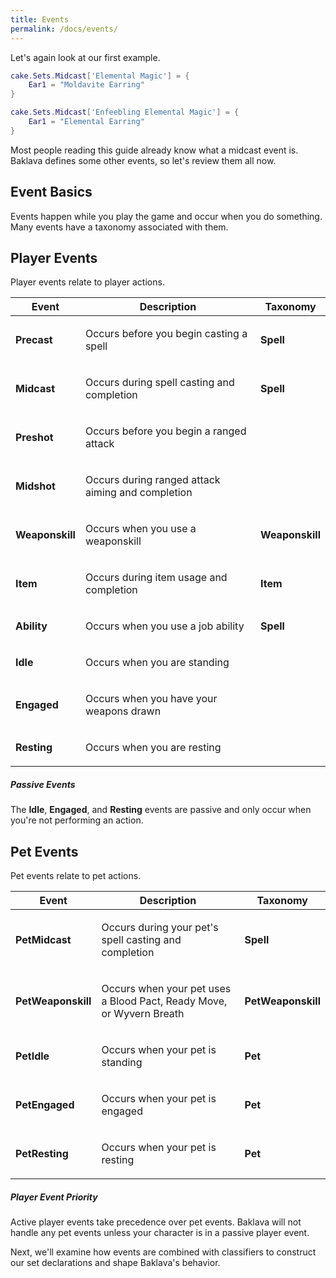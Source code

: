 ```yaml
---
title: Events
permalink: /docs/events/
---
```


Let's again look at our first example.

```lua
cake.Sets.Midcast['Elemental Magic'] = {
    Ear1 = "Moldavite Earring"
}

cake.Sets.Midcast['Enfeebling Elemental Magic'] = {
    Ear1 = "Elemental Earring"
}
```

Most people reading this guide already know what a midcast event is. Baklava defines some other events, so let's review them all now.

## Event Basics

Events happen while you play the game and occur when you do something. Many events have a taxonomy associated with them.

## Player Events

Player events relate to player actions.

<table>
  <thead>
    <tr>
      <th>Event</th>
      <th>Description</th>
      <th>Taxonomy</th>
    </tr>
  </thead>
  <tbody>
    <tr>
      <td>
        <p><b>Precast</b></p>
      </td>
      <td>
        <p>Occurs before you begin casting a spell</p>
      </td>
      <td>
        <p><b>Spell</b></p>
      </td>
    </tr>
    <tr>
      <td>
        <p><b>Midcast</b></p>
      </td>
      <td>
        <p>Occurs during spell casting and completion</p>
      </td>
      <td>
        <p><b>Spell</b></p>
      </td>
    </tr>
    <tr>
      <td>
        <p><b>Preshot</b></p>
      </td>
      <td>
        <p>Occurs before you begin a ranged attack</p>
      </td>
      <td>
        <p></p>
      </td>
    </tr>
    <tr>
      <td>
        <p><b>Midshot</b></p>
      </td>
      <td>
        <p>Occurs during ranged attack aiming and completion</p>
      </td>
      <td>
        <p></p>
      </td>
    </tr>
    <tr>
      <td>
        <p><b>Weaponskill</b></p>
      </td>
      <td>
        <p>Occurs when you use a weaponskill</p>
      </td>
      <td>
        <p><b>Weaponskill</b></p>
      </td>
    </tr>
    <tr>
      <td>
        <p><b>Item</b></p>
      </td>
      <td>
        <p>Occurs during item usage and completion</p>
      </td>
      <td>
        <p><b>Item</b></p>
      </td>
    </tr>
    <tr>
      <td>
        <p><b>Ability</b></p>
      </td>
      <td>
        <p>Occurs when you use a job ability</p>
      </td>
      <td>
        <p><b>Spell</b></p>
      </td>
    </tr>
    <tr>
      <td>
        <p><b>Idle</b></p>
      </td>
      <td>
        <p>Occurs when you are standing</p>
      </td>
      <td>
        <p></p>
      </td>
    </tr>
    <tr>
      <td>
        <p><b>Engaged</b></p>
      </td>
      <td>
        <p>Occurs when you have your weapons drawn</p>
      </td>
      <td>
        <p></p>
      </td>
    </tr>
    <tr>
      <td>
        <p><b>Resting</b></p>
      </td>
      <td>
        <p>Occurs when you are resting</p>
      </td>
      <td>
        <p></p>
      </td>
    </tr>
  </tbody>
</table>

<div class="note info">
  <h5>Passive Events</h5>
  <p>The <b>Idle</b>, <b>Engaged</b>, and <b>Resting</b> events are passive and only occur when you're not performing an action.</p>
</div>

## Pet Events

Pet events relate to pet actions.

<table>
  <thead>
    <tr>
      <th>Event</th>
      <th>Description</th>
      <th>Taxonomy</th>
    </tr>
  </thead>
  <tbody>
    <tr>
      <td>
        <p><b>PetMidcast</b></p>
      </td>
      <td>
        <p>Occurs during your pet's spell casting and completion</p>
      </td>
      <td>
        <p><b>Spell</b></p>
      </td>
    </tr>
    <tr>
      <td>
        <p><b>PetWeaponskill</b></p>
      </td>
      <td>
        <p>Occurs when your pet uses a Blood Pact, Ready Move, or Wyvern Breath</p>
      </td>
      <td>
        <p><b>PetWeaponskill</b></p>
      </td>
    </tr>
    <tr>
      <td>
        <p><b>PetIdle</b></p>
      </td>
      <td>
        <p>Occurs when your pet is standing</p>
      </td>
      <td>
        <p><b>Pet</b></p>
      </td>
    </tr>
    <tr>
      <td>
        <p><b>PetEngaged</b></p>
      </td>
      <td>
        <p>Occurs when your pet is engaged</p>
      </td>
      <td>
        <p><b>Pet</b></p>
      </td>
    </tr>
    <tr>
      <td>
        <p><b>PetResting</b></p>
      </td>
      <td>
        <p>Occurs when your pet is resting</p>
      </td>
      <td>
        <p><b>Pet</b></p>
      </td>
    </tr>
  </tbody>
</table>

<div class="note info">
  <h5>Player Event Priority</h5>
  <p>Active player events take precedence over pet events. Baklava will not handle any pet events unless your character is in a passive player event.</p>
</div>

Next, we'll examine how events are combined with classifiers to construct our set declarations and shape Baklava's behavior.
